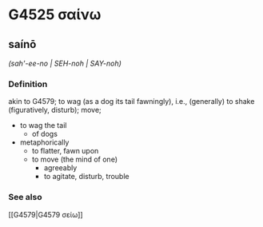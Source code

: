 # G4525 σαίνω

## saínō

_(sah'-ee-no | SEH-noh | SAY-noh)_

### Definition

akin to G4579; to wag (as a dog its tail fawningly), i.e., (generally) to shake (figuratively, disturb); move; 

- to wag the tail
  - of dogs
- metaphorically
  - to flatter, fawn upon
  - to move (the mind of one)
    - agreeably
    - to agitate, disturb, trouble

### See also

[[G4579|G4579 σείω]]
